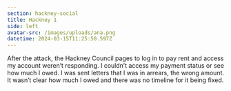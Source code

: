 ```yaml
---
section: hackney-social
title: Hackney 1
side: left
avatar-src: /images/uploads/ana.png
datetime: 2024-03-15T11:25:50.597Z
---
```

After the attack, the Hackney Council pages to log in to pay rent and access my account weren’t responding. I couldn’t access my payment status or see how much I owed. I was sent letters that I was in arrears, the wrong amount. It wasn’t clear how much I owed and there was no timeline for it being fixed.
